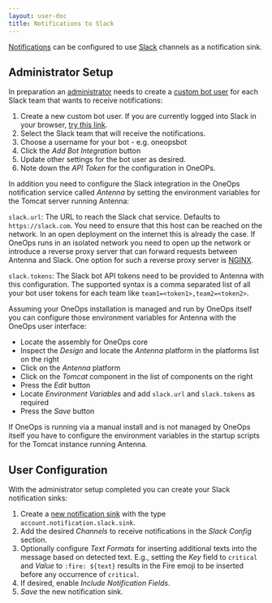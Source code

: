 ```yaml
---
layout: user-doc
title: Notifications to Slack
---
```


[Notifications](./notifications.html) can be configured to use [Slack](https://slack.com/)
channels as a notification sink.

## Administrator Setup

In preparation an [administrator](/admin/) needs to create a [custom bot user](https://api.slack.com/bot-users)
for each Slack team that wants to receive notifications:

1. Create a new custom bot user. If you are currently logged into Slack in your browser,
   [try this link](https://my.slack.com/services/new/bot).
2. Select the Slack team that will receive the notifications.
3. Choose a username for your bot - e.g. oneopsbot
4. Click the _Add Bot Integration_ button
5. Update other settings for the bot user as desired.
5. Note down the _API Token_ for the configuration in OneOPs.

In addition you need to configure the Slack integration in the OneOps notification service called _Antenna_ by
setting the environment variables for the Tomcat server running Antenna:

`slack.url`: The URL to reach the Slack chat service. Defaults to `https://slack.com`. You need to ensure that
this host can be reached on the network. In an open deployment on the internet this is already the case. If OneOps
runs in an isolated network you need to open up the network or introduce a reverse proxy server that can forward
requests between Antenna and Slack. One option for such a reverse proxy server is
[NGINX](https://www.nginx.com/resources/admin-guide/reverse-proxy/).

`slack.tokens`: The Slack bot API tokens need to be provided to Antenna with this configuration. The supported
syntax is a comma separated list of all your bot user tokens for each team like `team1=<token1>,team2=<token2>`.

Assuming your OneOps installation is managed and run by OneOps itself you can configure those environment
variables for Antenna with the OneOps user interface:

- Locate the assembly for OneOps core
- Inspect the _Design_ and locate the _Antenna_ platform in the platforms list on the right
- Click on the _Antenna_ platform
- Click on the _Tomcat_ component in the list of components on the right
- Press the _Edit_ button
- Locate _Environment Variables_  and add `slack.url` and `slack.tokens` as required
- Press the _Save_ button

If OneOps is running via a manual install and is not managed by OneOps itself you have to configure the
environment variables in the startup scripts for the Tomcat instance running Antenna.

## User Configuration

With the administrator setup completed you can create your Slack notification sinks:

1. Create a [new notification sink](./notifications.html) with the type `account.notification.slack.sink`.
2. Add the desired _Channels_ to receive notifications in the _Slack Config_ section.
3. Optionally configure _Text Formats_ for inserting additional texts into the message based on detected
text. E.g., setting the _Key_ field to `critical` and _Value_ to `:fire: ${text}` results in the Fire emoji to be
inserted before any occurrence of `critical`.
4. If desired, enable _Include Notification Fields_.
5. _Save_ the new notification sink.
